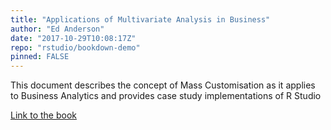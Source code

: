 ```yaml
---
title: "Applications of Multivariate Analysis in Business"
author: "Ed Anderson"
date: "2017-10-29T10:08:17Z"
repo: "rstudio/bookdown-demo"
pinned: FALSE
---
```


This document describes the concept of Mass Customisation as it applies to Business Analytics and provides case study implementations of R Studio

[Link to the book](https://bookdown.org/twoshotamericano/dissertation2/)
